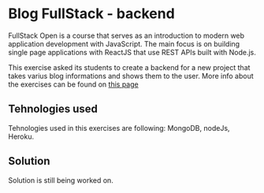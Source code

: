 # Blog FullStack - backend

FullStack Open is a course that serves as an introduction to modern web application development with JavaScript. The main focus is on building single page applications with ReactJS that use REST APIs built with Node.js. 

This exercise asked its students to create a backend for a new project that takes varius blog informations and shows them to the user. More info about the exercises can be found on [this page](https://fullstackopen.com/en/part4/structure_of_backend_application_introduction_to_testing#exercises-4-1-4-2)

## Tehnologies used
Tehnologies used in this exercises are following: MongoDB, nodeJs, Heroku.


## Solution
Solution is still being worked on.
